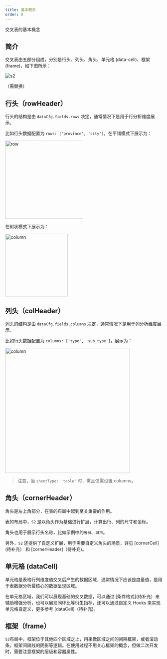 ```yaml
---
title: 基本概念
order: 0
---
```

交叉表的基本概念

## 简介

交叉表由五部分组成，分别是行头、列头、角头、单元格 (data-cell)、框架 (frame)，如下图所示：

![s2](https://gw.alipayobjects.com/mdn/rms_56cbb2/afts/img/A*nzcERYjsPZoAAAAAAAAAAAAAARQnAQ)

（需替换）

## 行头（rowHeader）

行头的结构是由 `dataCfg.fields.rows` 决定，通常情况下是用于行分析维度展示。

比如行头数据配置为 `rows: ['province', 'city']`，在平铺模式下展示为：

<img src="https://gw.alipayobjects.com/mdn/rms_56cbb2/afts/img/A*Ezh7RY41R90AAAAAAAAAAAAAARQnAQ" width = "250"  alt="row" />

在树状模式下展示为：

<img src="https://gw.alipayobjects.com/mdn/rms_56cbb2/afts/img/A*Nj2lQaDPmN0AAAAAAAAAAAAAARQnAQ" height = "200"  alt="column" />

## 列头（colHeader）

列头的结构是由 `dataCfg.fields.columns` 决定，通常情况下是用于列分析维度展示。

比如行头数据配置为 `columns: ['type', 'sub_type']`，展示为：

<img src="https://gw.alipayobjects.com/mdn/rms_56cbb2/afts/img/A*GNirRr5HANUAAAAAAAAAAAAAARQnAQ" width = "400"  alt="column" />

> 注意，当 `sheetType: 'table'` 时，需且仅需设置 columns。

## 角头（cornerHeader）

角头是左上角部分，在表的布局中起到至关重要的作用。

表的布局中，`S2` 是以角头作为基础进行扩展，计算出行、列的尺寸和坐标。

角头也用于展示行头名称，比如示例中的`省份`、`城市`。

另外，`S2` 还提供了自定义扩展，用于需要自定义角头的场景，详见 [cornerCell](待补充） 和 [cornerHeader]（待补充)。

## 单元格 (dataCell)

单元格是表格行列维度值交叉后产生的数据区域，通常情况下应该是度量值，是用于表数据分析最核心的数据呈现区域。

在单元格区域，我们可以展现基础的交叉数据，可以通过 [条件格式](待补充）来辅助增强分析，也可以展现同环比等衍生指标，还可以通过自定义 Hooks 来实现单元格自定义，更多参考 [dataCell]（待补充)。

## 框架（frame）

`S2`布局中，框架位于其他四个区域之上，用来做区域之间的间隔框架，或者滚动条，框架间隔线的阴影等逻辑。在使用过程不用关心框架的概念，但做二次开发时，需要注意框架的层级和容器属性。
